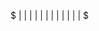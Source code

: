 


$ |    |           |            |
|    |         |                 |
|       |    |                |
 $
<!--stackedit_data:
eyJoaXN0b3J5IjpbLTE2MzAyMzQyNjRdfQ==
-->